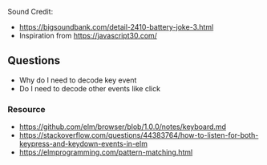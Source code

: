 Sound Credit:
- https://bigsoundbank.com/detail-2410-battery-joke-3.html
- Inspiration from https://javascript30.com/

## Questions
- Why do I need to decode key event
- Do I need to decode other events like click


### Resource
* https://github.com/elm/browser/blob/1.0.0/notes/keyboard.md
* https://stackoverflow.com/questions/44383764/how-to-listen-for-both-keypress-and-keydown-events-in-elm
* https://elmprogramming.com/pattern-matching.html

